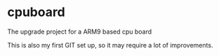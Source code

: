 cpuboard
========

The upgrade project for a ARM9 based cpu board

This is also my first GIT set up, so it may require a lot of improvements.
